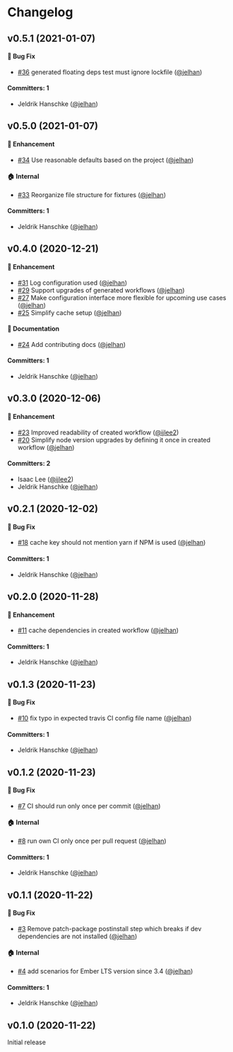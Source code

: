 # Changelog

## v0.5.1 (2021-01-07)

#### :bug: Bug Fix
* [#36](https://github.com/jelhan/create-github-actions-setup-for-ember-addon/pull/36) generated floating deps test must ignore lockfile ([@jelhan](https://github.com/jelhan))

#### Committers: 1
- Jeldrik Hanschke ([@jelhan](https://github.com/jelhan))

## v0.5.0 (2021-01-07)

#### :rocket: Enhancement
* [#34](https://github.com/jelhan/create-github-actions-setup-for-ember-addon/pull/34) Use reasonable defaults based on the project ([@jelhan](https://github.com/jelhan))

#### :house: Internal
* [#33](https://github.com/jelhan/create-github-actions-setup-for-ember-addon/pull/33) Reorganize file structure for fixtures ([@jelhan](https://github.com/jelhan))

#### Committers: 1
- Jeldrik Hanschke ([@jelhan](https://github.com/jelhan))

## v0.4.0 (2020-12-21)

#### :rocket: Enhancement
* [#31](https://github.com/jelhan/create-github-actions-setup-for-ember-addon/pull/31) Log configuration used ([@jelhan](https://github.com/jelhan))
* [#29](https://github.com/jelhan/create-github-actions-setup-for-ember-addon/pull/29) Support upgrades of generated workflows ([@jelhan](https://github.com/jelhan))
* [#27](https://github.com/jelhan/create-github-actions-setup-for-ember-addon/pull/27) Make configuration interface more flexible for upcoming use cases ([@jelhan](https://github.com/jelhan))
* [#25](https://github.com/jelhan/create-github-actions-setup-for-ember-addon/pull/25) Simplify cache setup ([@jelhan](https://github.com/jelhan))

#### :memo: Documentation
* [#24](https://github.com/jelhan/create-github-actions-setup-for-ember-addon/pull/24) Add contributing docs ([@jelhan](https://github.com/jelhan))

#### Committers: 1
- Jeldrik Hanschke ([@jelhan](https://github.com/jelhan))


## v0.3.0 (2020-12-06)

#### :rocket: Enhancement
* [#23](https://github.com/jelhan/create-github-actions-setup-for-ember-addon/pull/23) Improved readability of created workflow ([@ijlee2](https://github.com/ijlee2))
* [#20](https://github.com/jelhan/create-github-actions-setup-for-ember-addon/pull/20) Simplify node version upgrades by defining it once in created workflow ([@jelhan](https://github.com/jelhan))

#### Committers: 2
- Isaac Lee ([@ijlee2](https://github.com/ijlee2))
- Jeldrik Hanschke ([@jelhan](https://github.com/jelhan))

## v0.2.1 (2020-12-02)

#### :bug: Bug Fix
* [#18](https://github.com/jelhan/create-github-actions-setup-for-ember-addon/pull/18) cache key should not mention yarn if NPM is used ([@jelhan](https://github.com/jelhan))

#### Committers: 1
- Jeldrik Hanschke ([@jelhan](https://github.com/jelhan))

## v0.2.0 (2020-11-28)

#### :rocket: Enhancement
* [#11](https://github.com/jelhan/create-github-actions-setup-for-ember-addon/pull/11) cache dependencies in created workflow ([@jelhan](https://github.com/jelhan))

#### Committers: 1
- Jeldrik Hanschke ([@jelhan](https://github.com/jelhan))

## v0.1.3 (2020-11-23)

#### :bug: Bug Fix
* [#10](https://github.com/jelhan/create-github-actions-setup-for-ember-addon/pull/10) fix typo in expected travis CI config file name ([@jelhan](https://github.com/jelhan))

#### Committers: 1
- Jeldrik Hanschke ([@jelhan](https://github.com/jelhan))

## v0.1.2 (2020-11-23)

#### :bug: Bug Fix
* [#7](https://github.com/jelhan/create-github-actions-setup-for-ember-addon/pull/7) CI should run only once per commit ([@jelhan](https://github.com/jelhan))

#### :house: Internal
* [#8](https://github.com/jelhan/create-github-actions-setup-for-ember-addon/pull/8) run own CI only once per pull request ([@jelhan](https://github.com/jelhan))

#### Committers: 1
- Jeldrik Hanschke ([@jelhan](https://github.com/jelhan))

## v0.1.1 (2020-11-22)

#### :bug: Bug Fix
* [#3](https://github.com/jelhan/create-github-actions-setup-for-ember-addon/pull/3) Remove patch-package postinstall step which breaks if dev dependencies are not installed ([@jelhan](https://github.com/jelhan))

#### :house: Internal
* [#4](https://github.com/jelhan/create-github-actions-setup-for-ember-addon/pull/4) add scenarios for Ember LTS version since 3.4 ([@jelhan](https://github.com/jelhan))

#### Committers: 1
- Jeldrik Hanschke ([@jelhan](https://github.com/jelhan))

## v0.1.0 (2020-11-22)

Initial release

